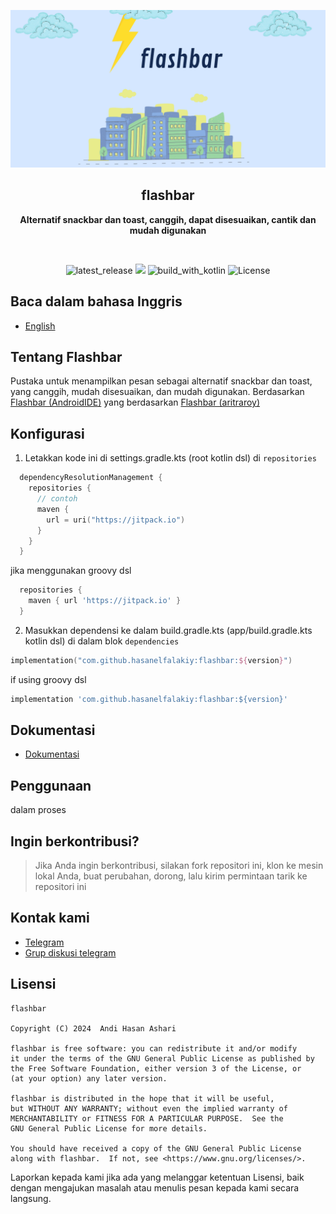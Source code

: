 <p align="center">
  <img src="./img/banner_flashbar.png" alt="app_banner"/>
</p>

<h2 align="center"><b>flashbar</b></h2>
<p align="center">
<b>Alternatif snackbar dan toast, canggih, dapat disesuaikan, cantik dan mudah digunakan</b>
<p><br>

<p align="center">
<!-- Latest release -->
<img src="https://img.shields.io/github/v/release/hasanelfalakiy/flashbar?include_releases&label=latest%20release&style=for-the-badge&color=brightgreen" alt="latest_release"/>
<!-- Github Repo size -->
<img src="https://img.shields.io/github/repo-size/hasanelfalakiy/flashbar?style=for-the-badge">
<!-- Build with Kotlin -->
<img src="https://img.shields.io/badge/Kotlin-C116E3?&style=for-the-badge&logo=kotlin&logoColor=white" alt="build_with_kotlin">
<!-- License -->
<img src="https://img.shields.io/github/license/hasanelfalakiy/flashbar?color=blue&style=for-the-badge&color=brightgreen" alt="License">
</p>

## Baca dalam bahasa Inggris

- [English](./README.md)

## Tentang Flashbar
Pustaka untuk menampilkan pesan sebagai alternatif snackbar dan toast, yang canggih, mudah disesuaikan, dan mudah digunakan.
Berdasarkan [Flashbar (AndroidIDE)](https://github.com/AndroidIDEOfficial/AndroidIDE/tree/dev/utilities%2Fflashbar) yang berdasarkan [Flashbar (aritraroy)](https://github.com/aritraroy/Flashbar)

## Konfigurasi

1. Letakkan kode ini di settings.gradle.kts (root kotlin dsl) di ```repositories``` 
```kotlin.kts
  dependencyResolutionManagement {
    repositories {
      // contoh
      maven {
        url = uri("https://jitpack.io")
      }
    }
  }
```
jika menggunakan groovy dsl
```groovy
  repositories {
    maven { url 'https://jitpack.io' }
  }
```
2. Masukkan dependensi ke dalam build.gradle.kts (app/build.gradle.kts kotlin dsl)
di dalam blok ```dependencies```

```kotlin.kts
implementation("com.github.hasanelfalakiy:flashbar:${version}")
```
if using groovy dsl
```groovy
implementation 'com.github.hasanelfalakiy:flashbar:${version}'
```

## Dokumentasi

- [Dokumentasi](https://hasanelfalakiy.github.io/flashbar/)

## Penggunaan

dalam proses


## Ingin berkontribusi?

> Jika Anda ingin berkontribusi, silakan fork repositori ini, klon ke mesin lokal Anda, buat perubahan, dorong, lalu kirim permintaan tarik ke repositori ini

## Kontak kami

- [Telegram](https://t.me/moonelfalakiy)
- [Grup diskusi telegram](https://t.me/moonlight_studio01/9)

## Lisensi

```
flashbar

Copyright (C) 2024  Andi Hasan Ashari

flashbar is free software: you can redistribute it and/or modify
it under the terms of the GNU General Public License as published by
the Free Software Foundation, either version 3 of the License, or
(at your option) any later version.

flashbar is distributed in the hope that it will be useful,
but WITHOUT ANY WARRANTY; without even the implied warranty of
MERCHANTABILITY or FITNESS FOR A PARTICULAR PURPOSE.  See the
GNU General Public License for more details.

You should have received a copy of the GNU General Public License
along with flashbar.  If not, see <https://www.gnu.org/licenses/>.

```
Laporkan kepada kami jika ada yang melanggar ketentuan Lisensi, baik dengan mengajukan masalah atau menulis pesan kepada kami secara langsung.
